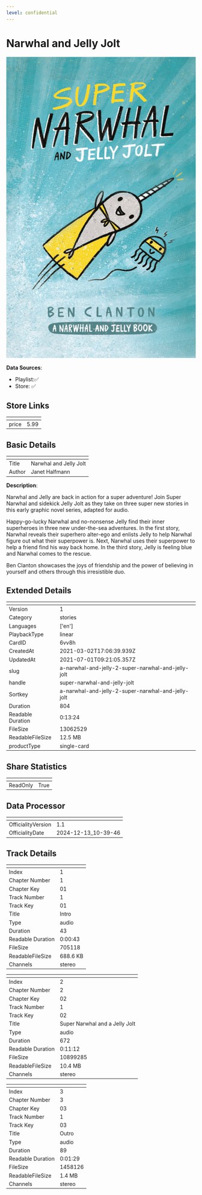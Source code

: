```yaml
---
level: confidential
---
```

# Narwhal and Jelly Jolt

![card_[6vv8h].png](../../img/cards/card_[6vv8h].png)

**Data Sources**: 

- Playlist:✅
- Store: ✅


## Store Links

| <!-- --> | <!-- --> |
| - | - |
| price | 5.99 |


## Basic Details

| <!-- --> | <!-- --> |
| - | - |
| Title | Narwhal and Jelly Jolt |
| Author | Janet Halfmann |

**Description**:

Narwhal and Jelly are back in action for a super adventure! Join Super Narwhal and sidekick Jelly Jolt as they take on three super new stories in this early graphic novel series, adapted for audio.

Happy-go-lucky Narwhal and no-nonsense Jelly find their inner superheroes in three new under-the-sea adventures. In the first story, Narwhal reveals their superhero alter-ego and enlists Jelly to help Narwhal figure out what their superpower is. Next, Narwhal uses their superpower to help a friend find his way back home. In the third story, Jelly is feeling blue and Narwhal comes to the rescue. 

Ben Clanton showcases the joys of friendship and the power of believing in yourself and others through this irresistible duo.



## Extended Details

| <!-- --> | <!-- --> |
| - | - |
| Version | 1 |
| Category | stories |
| Languages | ['en'] |
| PlaybackType | linear |
| CardID | 6vv8h |
| CreatedAt | 2021-03-02T17:06:39.939Z |
| UpdatedAt | 2021-07-01T09:21:05.357Z |
| slug | a-narwhal-and-jelly-2-super-narwhal-and-jelly-jolt |
| handle | super-narwhal-and-jelly-jolt |
| Sortkey | a-narwhal-and-jelly-2-super-narwhal-and-jelly-jolt |
| Duration | 804 |
| Readable Duration | 0:13:24 |
| FileSize | 13062529 |
| ReadableFileSize | 12.5 MB |
| productType | single-card |


## Share Statistics

| <!-- --> | <!-- --> |
| - | - |
| ReadOnly | True |


## Data Processor

| <!-- --> | <!-- --> |
| - | - |
| OfficialityVersion | 1.1
| OfficialityDate | 2024-12-13_10-39-46


## Track Details

| <!-- --> | <!-- --> |
| - | - |
| Index | 1 |
| Chapter Number | 1 |
| Chapter Key | 01 |
| Track Number | 1 |
| Track Key | 01 |
| Title | Intro |
| Type | audio |
| Duration | 43 |
| Readable Duration | 0:00:43 |
| FileSize | 705118 |
| ReadableFileSize | 688.6 KB |
| Channels | stereo |

| <!-- --> | <!-- --> |
| - | - |
| Index | 2 |
| Chapter Number | 2 |
| Chapter Key | 02 |
| Track Number | 1 |
| Track Key | 02 |
| Title | Super Narwhal and a Jelly Jolt |
| Type | audio |
| Duration | 672 |
| Readable Duration | 0:11:12 |
| FileSize | 10899285 |
| ReadableFileSize | 10.4 MB |
| Channels | stereo |

| <!-- --> | <!-- --> |
| - | - |
| Index | 3 |
| Chapter Number | 3 |
| Chapter Key | 03 |
| Track Number | 1 |
| Track Key | 03 |
| Title | Outro |
| Type | audio |
| Duration | 89 |
| Readable Duration | 0:01:29 |
| FileSize | 1458126 |
| ReadableFileSize | 1.4 MB |
| Channels | stereo |

